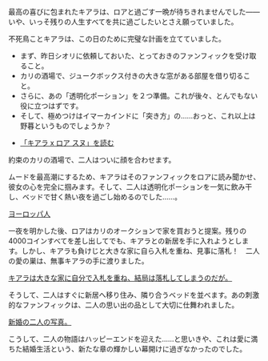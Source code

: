 <!-- title: そして、セスビアン・レックス。 -->
<!-- relationship: Marriage -->

最高の喜びに包まれたキアラは、ロアと過ごす一晩が待ちきれませんでした——いや、いっそ残りの人生すべてを共に過ごしたいとさえ願っていました。

不死鳥ことキアラは、この日のために完璧な計画を立てていました。

- まず、昨日シオリに依頼しておいた、とっておきのファンフィックを受け取ること。
- カリの酒場で、ジュークボックス付きの大きな窓がある部屋を借り切ること。
- さらに、あの「透明化ポーション」を２つ準備。これが後々、とんでもない役に立つはずです。
- そして、極めつけはイマーカインドに「突き方」の……おっと、これ以上は野暮というものでしょうか？

* [「キアラ x ロア スヌ」を読む](#text:kiara-roa-snu)

約束のカリの酒場で、二人はついに顔を合わせます。

ムードを最高潮にするため、キアラはそのファンフィックをロアに読み聞かせ、彼女の心を完全に掴みます。そして、二人は透明化ポーションを一気に飲み干し、ベッドで甘く熱い夜を過ごし始めるのでした……。

[ヨーロッパ人](#embed:https://www.youtube.com/live/8E8Dsgs5e50?si=Cfv40DbMZLJijbq9&t=2031)

一夜を明かした後、ロアはカリのオークションで家を買おうと提案。残りの4000コインすべてを差し出してでも、キアラとの新居を手に入れようとします。しかし、キアラも負けじと大きな家に自ら入札を重ね、見事に落札！　二人の愛の巣は、無事キアラの手に渡りました。

[キアラは大きな家に自分で入札を重ね、結局は落札してしまうのだが。](https://www.youtube.com/live/8E8Dsgs5e50?si=RxtfN_wMGm29Xkzv&t=3612)

そうして、二人はすぐに新居へ移り住み、隣り合うベッドを並べます。あの刺激的なファンフィックは、二人の思い出の品として大切に仕舞われました。

[新婚の二人の写真。](#embed:https://www.youtube.com/live/8E8Dsgs5e50?si=ekcHIcDyu86fONhG&t=5322)

こうして、二人の物語はハッピーエンドを迎えた……と思いきや、これは愛に満ちた結婚生活という、新たな章の輝かしい幕開けに過ぎなかったのでした。
